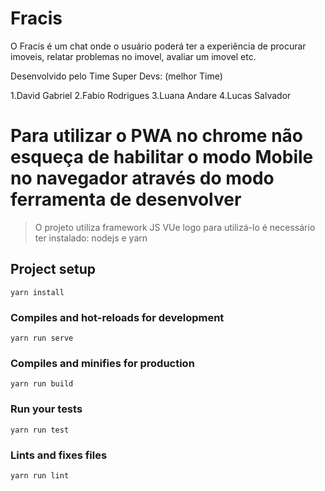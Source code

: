 # Fracis
O Fracis é um chat onde o usuário poderá ter a experiência de procurar imoveis, relatar problemas no imovel, avaliar um imovel etc.

Desenvolvido pelo Time Super Devs: (melhor Time)

1.David Gabriel
2.Fabio Rodrigues
3.Luana Andare
4.Lucas Salvador

# Para utilizar o PWA no chrome não esqueça de habilitar o modo Mobile no navegador através do modo ferramenta de desenvolver  

> O projeto utiliza framework JS VUe logo para utilizá-lo é necessário ter instalado:
>  nodejs e yarn

## Project setup
```
yarn install
```

### Compiles and hot-reloads for development
```
yarn run serve
```

### Compiles and minifies for production
```
yarn run build
```

### Run your tests
```
yarn run test
```

### Lints and fixes files
```
yarn run lint
```
